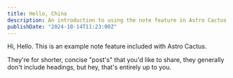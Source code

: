 ```yaml
---
title: Hello, China
description: An introduction to using the note feature in Astro Cactus
publishDate: "2024-10-14T11:23:00Z"
---
```


Hi, Hello. This is an example note feature included with Astro Cactus.

They're for shorter, concise "post's" that you'd like to share, they generally don't include headings, but hey, that's entirely up to you.

